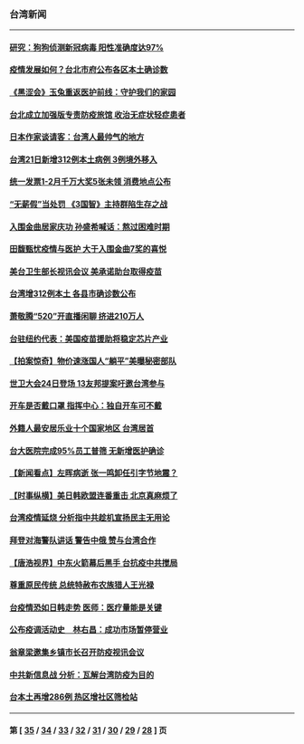 ### 台湾新闻
---
#### [研究：狗狗侦测新冠病毒 阳性准确度达97%](../../pages/ncid1349361/n12965924.md) 
#### [疫情发展如何？台北市府公布各区本土确诊数](../../pages/ncid1349361/n12965809.md) 
#### [《黑涩会》玉兔重返医护前线：守护我们的家园](../../pages/ncid1349361/n12965648.md) 
#### [台北成立加强版专责防疫旅馆 收治无症状轻症患者](../../pages/ncid1349361/n12965583.md) 
#### [日本作家谈请客：台湾人最帅气的地方](../../pages/ncid1349361/n12965227.md) 
#### [台湾21日新增312例本土病例 3例境外移入](../../pages/ncid1349361/n12965376.md) 
#### [统一发票1-2月千万大奖5张未领 消费地点公布](../../pages/ncid1349361/n12965474.md) 
#### [“无薪假”当处罚 《3国智》主持群陷生存之战](../../pages/ncid1349361/n12965270.md) 
#### [入围金曲居家庆功 孙盛希喊话：熬过困难时期](../../pages/ncid1349361/n12965331.md) 
#### [田馥甄忧疫情与医护 大于入围金曲7奖的喜悦](../../pages/ncid1349361/n12965338.md) 
#### [美台卫生部长视讯会议 美承诺助台取得疫苗](../../pages/ncid1349361/n12965251.md) 
#### [台湾增312例本土 各县市确诊数公布](../../pages/ncid1349361/n12963086.md) 
#### [萧敬腾“520”开直播闲聊 挤进210万人](../../pages/ncid1349361/n12965102.md) 
#### [台驻纽约代表：美国疫苗援助将稳定芯片产业](../../pages/ncid1349361/n12965074.md) 
#### [【拍案惊奇】物价速涨国人“躺平”美曝秘密部队](../../pages/ncid1349361/n12964725.md) 
#### [世卫大会24日登场 13友邦提案吁邀台湾参与](../../pages/ncid1349361/n12964707.md) 
#### [开车是否戴口罩 指挥中心：独自开车可不戴](../../pages/ncid1349361/n12964664.md) 
#### [外籍人最安居乐业十个国家地区 台湾居首](../../pages/ncid1349361/n12964154.md) 
#### [台大医院完成95%员工普筛 无新增医护确诊](../../pages/ncid1349361/n12964616.md) 
#### [【新闻看点】左晖病逝 张一鸣卸任引字节地震？](../../pages/ncid1349361/n12963789.md) 
#### [【时事纵横】美日韩欧盟连番重击 北京真麻烦了](../../pages/ncid1349361/n12964286.md) 
#### [台湾疫情延烧 分析指中共趁机宣扬民主无用论](../../pages/ncid1349361/n12963363.md) 
#### [拜登对海警队讲话 警告中俄 赞与台湾合作](../../pages/ncid1349361/n12963793.md) 
#### [【唐浩视界】中东火箭幕后黑手 台抗疫中共搅局](../../pages/ncid1349361/n12963139.md) 
#### [尊重原民传统 总统特赦布农族猎人王光禄](../../pages/ncid1349361/n12963497.md) 
#### [台疫情恐如日韩走势 医师：医疗量能是关键](../../pages/ncid1349361/n12963494.md) 
#### [公布疫调活动史　林右昌：成功市场暂停营业](../../pages/ncid1349361/n12963482.md) 
#### [翁章梁邀集乡镇市长召开防疫视讯会议](../../pages/ncid1349361/n12963486.md) 
#### [中共新信息战 分析：瓦解台湾防疫为目的](../../pages/ncid1349361/n12963287.md) 
#### [台本土再增286例 热区增社区筛检站](../../pages/ncid1349361/n12963501.md) 

---
#### 第 [ [35](./35.md) / [34](./34.md) / [33](./33.md) / [32](./32.md) / [31](./31.md) / [30](./30.md) / [29](./29.md) / [28](./28.md) ] 页
